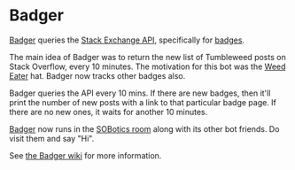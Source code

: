 # Badger


[Badger](http://codereview.stackexchange.com/questions/148570/badger-the-tumbleweed-detector)  queries the [Stack Exchange API](http://api.stackexchange.com/), specifically for [badges](https://api.stackexchange.com/docs/badges). 

The main idea of Badger was to return the new list of Tumbleweed posts on Stack Overflow, every 10 minutes. The motivation for this bot was the [Weed Eater](http://winterbash2015.stackexchange.com/weed-eater) hat. Badger now tracks other badges also. 

Badger queries the API every 10 mins. If there are new badges, then it'll print the number of new posts with a link to that particular badge page. If there are no new ones, it waits for another 10 minutes. 

[Badger](http://stackoverflow.com/users/7240793/badger) now runs in the [SOBotics room](http://chat.stackoverflow.com/rooms/111347/sobotics) along with its other bot friends. Do visit them and say "Hi". 

See [the Badger wiki](https://sobotics.github.io/Badger/) for more information. 
